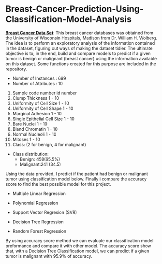 # Breast-Cancer-Prediction-Using-Classification-Model-Analysis

**[Breast Cancer Data Set](https://www.cc.gatech.edu/projects/disl/VISTA/breast.html)**: This breast cancer databases was obtained from the University of Wisconsin Hospitals, Madison from Dr. William H. Wolberg. The idea is to perform an exploratory analysis of the information contained in the dataset, figuring out ways of making the dataset tidier. The ultimate objective is to, in the end, build and compare models to predict if a given tumor is benign or malignant (breast cancer) using the information available on this dataset. Some functions created for this purpose are included in the repository.

* Number of Instances : 699
* Number of Attributes : 10

1. Sample code number id number 
2. Clump Thickness 1 - 10 
3. Uniformity of Cell Size 1 - 10 
4. Uniformity of Cell Shape 1 - 10 
5. Marginal Adhesion 1 - 10 
6. Single Epithelial Cell Size 1 - 10 
7. Bare Nuclei 1 - 10 
8. Bland Chromatin 1 - 10 
9. Normal Nucleoli 1 - 10 
10. Mitoses 1 - 10 
11. Class: (2 for benign, 4 for malignant)

* Class distribution:
  * Benign: 458(65.5%)
  * Malignant:241 (34.5)

Using the data provided, I predict if the patient had benign or malignant tumor using classification model below. Finally i compare the accuracy score to find the best possible model for this project.

* Multiple Linear Regression

* Polynomial Regression

* Support Vector Regresion (SVR)

* Decision Tree Regression

* Random Forest Regression

By using accuracy score method we can evaluate our classification model preformance and compare it with other model. The accuracy score show that, with a Decision Tree Classification model, we can predict if a given tumor is malignant with 95.9% of accuracy.

